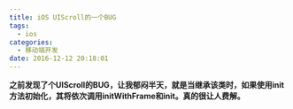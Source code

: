 ```yaml
---
title: iOS UIScroll的一个BUG
tags:
  - ios
categories:
  - 移动端开发
date: 2016-12-12 20:18:01
---
```


**之前发现了个UIScroll的BUG，让我郁闷半天，就是当继承该类时，如果使用init方法初始化，其将依次调用initWithFrame和init。真的很让人费解。**